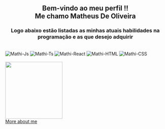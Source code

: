 <h2 align="center">Bem-vindo ao meu perfil !! <br>
Me chamo Matheus De Oliveira</h2>
<h3 align="center">Logo abaixo estão listadas as minhas atuais habilidades na programação e as que desejo adquirir</h3>
<div style="display: inline_block"><br>
  <img align="center" alt="Mathi-Js"  src="https://img.shields.io/badge/JavaScript-F7DF1E?style=for-the-badge&logo=javascript&logoColor=black">
  
  <img align="center" alt="Mathi-Ts"  src="https://img.shields.io/badge/TypeScript-007ACC?style=for-the-badge&logo=typescript&logoColor=white">
  
  <img align="center" alt="Mathi-React"  src="https://img.shields.io/badge/React-20232A?style=for-the-badge&logo=react&logoColor=61DAFB">
  
  <img align="center" alt="Mathi-HTML"  src="https://img.shields.io/badge/HTML5-E34F26?style=for-the-badge&logo=html5&logoColor=white">
  
  <img align="center" alt="Mathi-CSS"  src="https://img.shields.io/badge/CSS3-1572B6?style=for-the-badge&logo=css3&logoColor=white">
</div>
<br>

<div align="left">
  <a href="https://github.com/DevMathi">
  <img height="180em" src="https://github-readme-stats.vercel.app/api?username=DevMathi&show_icons=true&theme=tokyonight&include_all_commits=true&count_private=true"/>
</div>
  <summary>More about me</summary>


